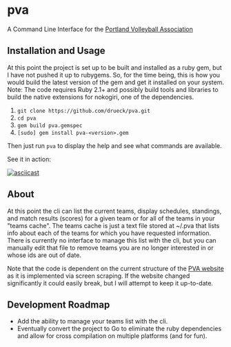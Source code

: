 # pva

A Command Line Interface for the
[Portland Volleyball Association](http://portlandvolleyball.org)

## Installation and Usage

At this point the project is set up to be built and installed as a ruby gem,
but I have not pushed it up to rubygems. So, for the time being, this is how
you would build the latest version of the gem and get it installed on your
system. Note: The code requires Ruby 2.1+ and possibly build tools and
libraries to build the native extensions for nokogiri, one of the dependencies.

1. `git clone https://github.com/drueck/pva.git`
2. `cd pva`
3. `gem build pva.gemspec`
4. `[sudo] gem install pva-<version>.gem`

Then just run `pva` to display the help and see what commands are available.

See it in action:

[![asciicast](https://asciinema.org/a/13412.png)](https://asciinema.org/a/13412)

## About

At this point the cli can list the current teams, display schedules, standings,
and match results (scores) for a given team or for all of the teams in your
"teams cache". The teams cache is just a text file stored at ~/.pva that lists
info about each of the teams for which you have requested information. There is
currently no interface to manage this list with the cli, but you can manually
edit that file to remove teams you are no longer interested in or whose ids are
out of date.

Note that the code is dependent on the current structure of the [PVA
website](http://portlandvolleyball.org) as it is implemented via screen
scraping. If the website changed significantly it could easily break, but I
will attempt to keep it up-to-date.

## Development Roadmap

- Add the ability to manage your teams list with the cli.
- Eventually convert the project to Go to eliminate the ruby dependencies and
  allow for cross compilation on multiple platforms (and for fun).
